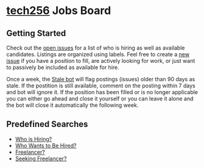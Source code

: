 # [tech256](https://tech256.com) Jobs Board

## Getting Started

Check out the [open issues](https://github.com/tech256/jobs/issues) for a list of who is hiring as well as available candidates.
Listings are organized using labels. Feel free to create a [new issue](https://github.com/tech256/jobs/issues/new) if you have a position to fill, are actively looking for work, or just want to passively be included as available for hire.

Once a week, the [Stale bot](https://github.com/probot/stale) will flag postings (issues) older than 90 days as stale. If the postition is still available, comment on the posting within 7 days and bot will ignore it. If the position has been filled or is no longer applicable you can either go ahead and close it yourself or you can leave it alone and the bot will close it automatically the following week.


## Predefined Searches

 - [Who is Hiring?](https://github.com/tech256/jobs/issues?q=is%3Aissue+is%3Aopen+label%3AHiring)
 - [Who Wants to Be Hired?](https://github.com/tech256/jobs/issues?q=is%3Aissue+is%3Aopen+label%3A%22Hire+me%3F%22)
 - [Freelancer?](https://github.com/tech256/jobs/issues?utf8=%E2%9C%93&q=is%3Aissue+is%3Aopen+label%3AFreelance+label%3AHiring)
 - [Seeking Freelancer?](https://github.com/tech256/jobs/issues?utf8=%E2%9C%93&q=is%3Aissue+is%3Aopen+label%3AFreelance+label%3A%22Hire+me%3F%22)
